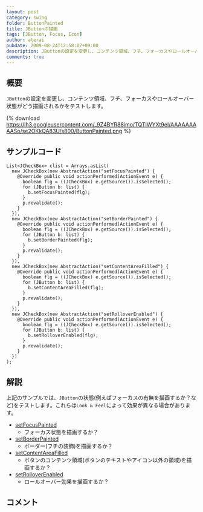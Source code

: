 ```yaml
---
layout: post
category: swing
folder: ButtonPainted
title: JButtonの描画
tags: [JButton, Focus, Icon]
author: aterai
pubdate: 2009-08-24T12:58:07+09:00
description: JButtonの設定を変更し、コンテンツ領域、フチ、フォーカスやロールオーバー状態がどう描画されるかをテストします。
comments: true
---
```

## 概要
`JButton`の設定を変更し、コンテンツ領域、フチ、フォーカスやロールオーバー状態がどう描画されるかをテストします。

{% download https://lh3.googleusercontent.com/_9Z4BYR88imo/TQTIWYXt9eI/AAAAAAAAASo/se2OKkQA83U/s800/ButtonPainted.png %}

## サンプルコード
<pre class="prettyprint"><code>List&lt;JCheckBox&gt; clist = Arrays.asList(
  new JCheckBox(new AbstractAction("setFocusPainted") {
    @Override public void actionPerformed(ActionEvent e) {
      boolean flg = ((JCheckBox) e.getSource()).isSelected();
      for (JButton b: list) {
        b.setFocusPainted(flg);
      }
      p.revalidate();
    }
  }),
  new JCheckBox(new AbstractAction("setBorderPainted") {
    @Override public void actionPerformed(ActionEvent e) {
      boolean flg = ((JCheckBox) e.getSource()).isSelected();
      for (JButton b: list) {
        b.setBorderPainted(flg);
      }
      p.revalidate();
    }
  }),
  new JCheckBox(new AbstractAction("setContentAreaFilled") {
    @Override public void actionPerformed(ActionEvent e) {
      boolean flg = ((JCheckBox) e.getSource()).isSelected();
      for (JButton b: list) {
        b.setContentAreaFilled(flg);
      }
      p.revalidate();
    }
  }),
  new JCheckBox(new AbstractAction("setRolloverEnabled") {
    @Override public void actionPerformed(ActionEvent e) {
      boolean flg = ((JCheckBox) e.getSource()).isSelected();
      for (JButton b: list) {
        b.setRolloverEnabled(flg);
      }
      p.revalidate();
    }
  })
);
</code></pre>

## 解説
上記のサンプルでは、`JButton`の状態(例えばフォーカスの有無を描画するか？など)をテストします。これらは`Look & Feel`によって効果が異なる場合があります。

- [setFocusPainted](https://docs.oracle.com/javase/jp/8/docs/api/javax/swing/AbstractButton.html#setFocusPainted-boolean-)
    - フォーカス状態を描画するか？
- [setBorderPainted](https://docs.oracle.com/javase/jp/8/docs/api/javax/swing/AbstractButton.html#setBorderPainted-boolean-)
    - ボーダー(フチの装飾)を描画するか？
- [setContentAreaFilled](https://docs.oracle.com/javase/jp/8/docs/api/javax/swing/AbstractButton.html#setContentAreaFilled-boolean-)
    - ボタンのコンテンツ領域(ボタンのテキストやアイコン以外の領域)を描画するか？
- [setRolloverEnabled](https://docs.oracle.com/javase/jp/8/docs/api/javax/swing/AbstractButton.html#setRolloverEnabled-boolean-)
    - ロールオーバー効果を描画するか？

<!-- dummy comment line for breaking list -->

## コメント
